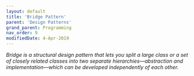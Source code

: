 ```yaml
---
layout: default
title: 'Bridge Pattern'
parent: 'Design Patterns'
grand_parent: Programming
nav_order: 9
modifiedDate: 4-Apr-2019
---
```

<em> Bridge is a structural design pattern that lets you split a large class or a set of closely related classes into two separate hierarchies—abstraction and implementation—which can be developed independently of each other.</em>
